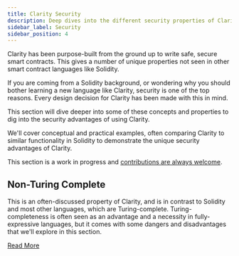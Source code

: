 ```yaml
---
title: Clarity Security
description: Deep dives into the different security properties of Clarity
sidebar_label: Security
sidebar_position: 4
---
```


Clarity has been purpose-built from the ground up to write safe, secure smart contracts. This gives a number of unique properties not seen in other smart contract languages like Solidity.

If you are coming from a Solidity background, or wondering why you should bother learning a new language like Clarity, security is one of the top reasons. Every design decision for Clarity has been made with this in mind.

This section will dive deeper into some of these concepts and properties to dig into the security advantages of using Clarity.

We'll cover conceptual and practical examples, often comparing Clarity to similar functionality in Solidity to demonstrate the unique security advantages of Clarity.

This section is a work in progress and [contributions are always welcome](../../contribute/).

## Non-Turing Complete

This is an often-discussed property of Clarity, and is in contrast to Solidity and most other languages, which are Turing-complete. Turing-completeness is often seen as an advantage and a necessity in fully-expressive languages, but it comes with some dangers and disadvantages that we'll explore in this section.

[Read More](./decidable.md)
